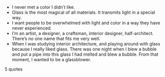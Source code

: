  - I never met a color I didn’t like.
 - Glass is the most magical of all materials. It transmits light in a special way.
 - I want people to be overwhelmed with light and color in a way they have never experienced.
 - I’m an artist, a designer, a craftsman, interior designer, half-architect. There’s no one name that fits me very well.
 - When I was studying interior architecture, and playing around with glass because I really liked glass. There was one night when I blew a bubble and put a pipe into this glass I had melted and blew a bubble. From that moment, I wanted to be a glassblower.

5 quotes